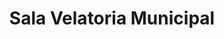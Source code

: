 ---
title: "Sala Velatoria Municipal"
url: /corzuela/sala-velatoria-municipal/
shop: Bestattungen
---